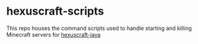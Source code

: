 # hexuscraft-scripts

This repo houses the command scripts used to handle starting and killing Minecraft servers for [hexuscraft-java](https://github.com/hexuscraft/hexuscraft-java)
